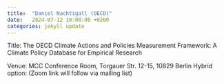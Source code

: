 ```yaml
---
title:  "Daniel Nachtigall (OECD)"
date:   2024-07-12 10:00:00 +0200
categories: jekyll update
---
```

Title: The OECD Climate Actions and Policies Measurement
Framework: A Climate Policy Database for Empirical
Research

Venue: MCC Conference Room,
Torgauer Str. 12-15, 10829 Berlin
Hybrid option:
(Zoom link will follow via mailing list)

